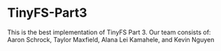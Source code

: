 # TinyFS-Part3

This is the best implementation of TinyFS Part 3. Our team consists of: Aaron Schrock, Taylor Maxfield, Alana Lei Kamahele, and Kevin Nguyen
